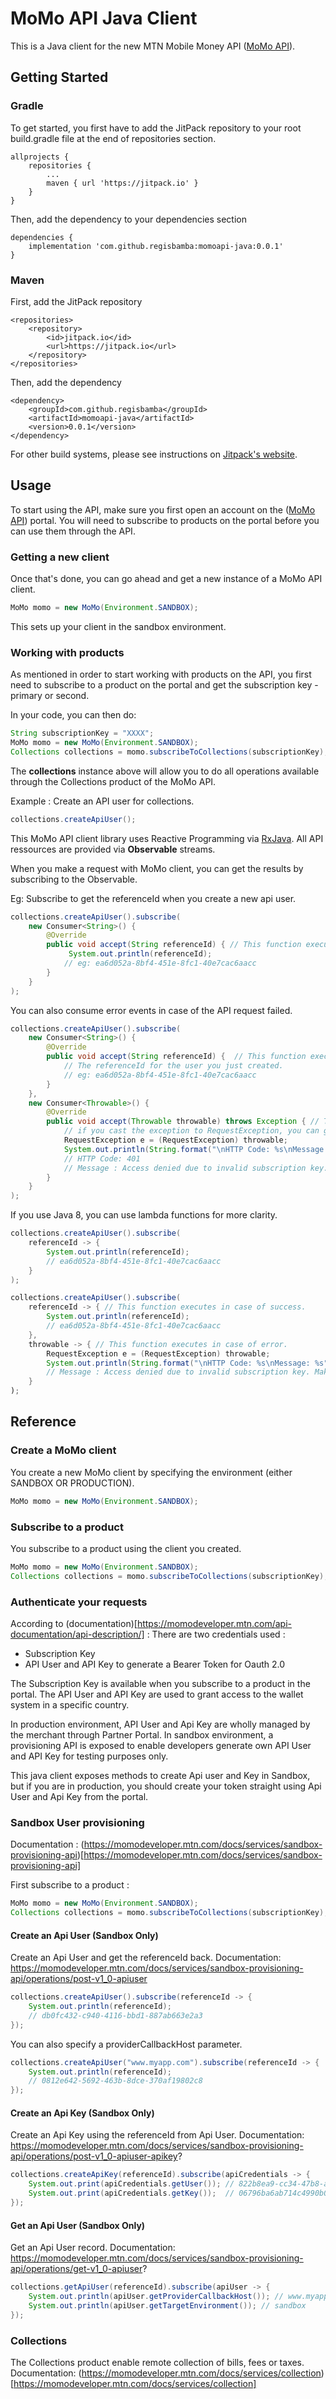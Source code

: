 # MoMo API Java Client

This is a Java client for the new MTN Mobile Money API ([MoMo API](https://momodeveloper.mtn.com)).

## Getting Started

### Gradle
To get started, you first have to add the JitPack repository to your root build.gradle file at the end of repositories section.
```
allprojects {
    repositories {
        ...
        maven { url 'https://jitpack.io' }
    }
}
```

Then, add the dependency to your dependencies section
```
dependencies {
    implementation 'com.github.regisbamba:momoapi-java:0.0.1'
}
```

### Maven
First, add the JitPack repository
```
<repositories>
    <repository>
        <id>jitpack.io</id>
        <url>https://jitpack.io</url>
    </repository>
</repositories>
```

Then, add the dependency 
```
<dependency>
    <groupId>com.github.regisbamba</groupId>
    <artifactId>momoapi-java</artifactId>
    <version>0.0.1</version>
</dependency>
```

For other build systems, please see instructions on [Jitpack's website](https://jitpack.io/#regisbamba/momoapi-java/0.0.1).

## Usage
To start using the API, make sure you first open an account on the  ([MoMo API](https://momodeveloper.mtn.com)) portal. You will need to subscribe to products on the portal before you can use them through the API.

### Getting a new client
Once that's done, you can go ahead and get a new instance of a MoMo API client.

```java
MoMo momo = new MoMo(Environment.SANDBOX);
```
This sets up your client in the sandbox environment.

### Working with products
As mentioned in order to start working with products on the API, you first need to subscribe to a product on the portal and get the subscription key - primary or second.

In your code, you can then do:
```java
String subscriptionKey = "XXXX";
MoMo momo = new MoMo(Environment.SANDBOX);
Collections collections = momo.subscribeToCollections(subscriptionKey);
```

The **collections** instance above will allow you to do all operations available through the Collections product of the MoMo API.

Example : Create an API user for collections.
```java
collections.createApiUser();
```
This MoMo API client library uses Reactive Programming via [RxJava](https://github.com/ReactiveX/RxJava). All API ressources are provided via **Observable** streams.

When you make a request with MoMo client, you can get the results by subscribing to the Observable.

Eg: Subscribe to get the referenceId when you create a new api user.
```java
collections.createApiUser().subscribe(
    new Consumer<String>() {
        @Override
        public void accept(String referenceId) { // This function executes in case of success.
             System.out.println(referenceId);
            // eg: ea6d052a-8bf4-451e-8fc1-40e7cac6aacc
        }
    }
);
```

You can also consume error events in case of the API request failed.
```java
collections.createApiUser().subscribe(
    new Consumer<String>() {
        @Override
        public void accept(String referenceId) {  // This function executes in case of success.         
            // The referenceId for the user you just created.
            // eg: ea6d052a-8bf4-451e-8fc1-40e7cac6aacc
        }
    },
    new Consumer<Throwable>() {
        @Override
        public void accept(Throwable throwable) throws Exception { // This function executes in case of errors.
            // if you cast the exception to RequestException, you can get the HTTP code and message returned by the MoMo API.
            RequestException e = (RequestException) throwable;
            System.out.println(String.format("\nHTTP Code: %s\nMessage: %s", e.getCode(), e.getMessage()));
            // HTTP Code: 401
            // Message : Access denied due to invalid subscription key. Make sure to provide a valid key for an active subscription.
        }
    }
);
```

If you use Java 8, you can use lambda functions for more clarity.
```java
collections.createApiUser().subscribe(
    referenceId -> {
        System.out.println(referenceId);
        // ea6d052a-8bf4-451e-8fc1-40e7cac6aacc
    }
);
```

```java
collections.createApiUser().subscribe(
    referenceId -> { // This function executes in case of success.
        System.out.println(referenceId);
        // ea6d052a-8bf4-451e-8fc1-40e7cac6aacc
    },
    throwable -> { // This function executes in case of error.
        RequestException e = (RequestException) throwable;
        System.out.println(String.format("\nHTTP Code: %s\nMessage: %s", e.getCode(), e.getMessage())));
        // Message : Access denied due to invalid subscription key. Make sure to provide a valid key for an active subscription.
    }
);
```

## Reference

### Create a MoMo client
You create a new MoMo client by specifying the environment (either SANDBOX OR PRODUCTION).
```java
MoMo momo = new MoMo(Environment.SANDBOX);
```

### Subscribe to a product
You subscribe to a product using the client you created.
```java
MoMo momo = new MoMo(Environment.SANDBOX);
Collections collections = momo.subscribeToCollections(subscriptionKey);
```  

### Authenticate your requests
According to (documentation)[https://momodeveloper.mtn.com/api-documentation/api-description/] :
There are two credentials used :
  - Subscription Key
  - API User and API Key to generate a Bearer Token for Oauth 2.0  

The Subscription Key is available when you subscribe to a product in the portal.
The API User and API Key are used to grant access to the wallet system in a specific country.

In production environment, API User and Api Key are wholly managed by the merchant through Partner Portal.
In sandbox environment, a provisioning API is exposed to enable developers generate own API User and API Key for testing purposes only.

This java client exposes methods to create Api user and Key in Sandbox, but if you are in production, you should create your token straight using Api User and Api Key from the portal.
 
### Sandbox User provisioning
Documentation : (https://momodeveloper.mtn.com/docs/services/sandbox-provisioning-api)[https://momodeveloper.mtn.com/docs/services/sandbox-provisioning-api]

First subscribe to a product :
```java
MoMo momo = new MoMo(Environment.SANDBOX);
Collections collections = momo.subscribeToCollections(subscriptionKey);
```  

#### Create an Api User (Sandbox Only)
Create an Api User and get the referenceId back.
Documentation: https://momodeveloper.mtn.com/docs/services/sandbox-provisioning-api/operations/post-v1_0-apiuser

```java
collections.createApiUser().subscribe(referenceId -> {
    System.out.println(referenceId);
    // db0fc432-c940-4116-bbd1-887ab663e2a3
});
```

You can also specify a providerCallbackHost parameter.
```java
collections.createApiUser("www.myapp.com").subscribe(referenceId -> {
    System.out.println(referenceId);
    // 0812e642-5692-463b-8dce-370af19802c8
});
```

#### Create an Api Key (Sandbox Only)
Create an Api Key using the referenceId from Api User.
Documentation: https://momodeveloper.mtn.com/docs/services/sandbox-provisioning-api/operations/post-v1_0-apiuser-apikey?

```java
collections.createApiKey(referenceId).subscribe(apiCredentials -> {
    System.out.print(apiCredentials.getUser()); // 822b8ea9-cc34-47b8-adcc-23a9a468b0df
    System.out.print(apiCredentials.getKey());  // 06796ba6ab714c4990b068dcfac66d88
});
```


#### Get an Api User (Sandbox Only)
Get an Api User record.
Documentation: https://momodeveloper.mtn.com/docs/services/sandbox-provisioning-api/operations/get-v1_0-apiuser?
```java
collections.getApiUser(referenceId).subscribe(apiUser -> {
    System.out.println(apiUser.getProviderCallbackHost()); // www.myapp.com
    System.out.println(apiUser.getTargetEnvironment()); // sandbox
});
```


### Collections
The Collections product enable remote collection of bills, fees or taxes.
Documentation: (https://momodeveloper.mtn.com/docs/services/collection)[https://momodeveloper.mtn.com/docs/services/collection]



